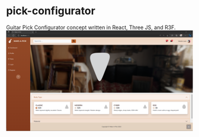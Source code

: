 # pick-configurator
Guitar Pick Configurator concept written in React, Three JS, and R3F. 
![Alt text](/media/make-a-pic-screenshot.png "Guitar Pick Configurator concept written in React, Three JS, and R3F. ")
